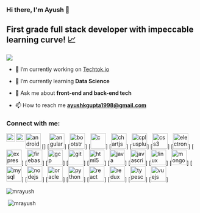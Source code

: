 ### Hi there, I'm Ayush 👋
## First grade full stack developer with impeccable learning curve! 📈

![](https://komarev.com/ghpvc/?username=MrAyush&style=flat-square)

- 🔭 I’m currently working on [Techtok.io](https://tecktok.io/)

- 🌱 I’m currently learning **Data Science**

- 💬 Ask me about **front-end and back-end tech**

- 📫 How to reach me **ayushkgupta1998@gmail.com**

### Connect with me:

[<img align="left" alt="MrAyush | LinkedIn" width="22px" src="https://cdn.jsdelivr.net/npm/simple-icons@v3/icons/linkedin.svg" />][linkedin]
[<img align="left" alt="MrAyush | Instagram" width="22px" src="https://cdn.jsdelivr.net/npm/simple-icons@v3/icons/instagram.svg" />][instagram]

[<img align="left" src="https://devicons.github.io/devicon/devicon.git/icons/android/android-original-wordmark.svg" alt="android" width="40" height="40"/>]
[<img src="https://devicons.github.io/devicon/devicon.git/icons/angularjs/angularjs-original.svg" alt="angularjs" width="40" height="40"/>] 
[<img src="https://devicons.github.io/devicon/devicon.git/icons/bootstrap/bootstrap-plain.svg" alt="bootstrap" width="40" height="40"/>]
[<img src="https://devicons.github.io/devicon/devicon.git/icons/c/c-original.svg" alt="c" width="40" height="40"/>] 
[<img src="https://www.chartjs.org/media/logo-title.svg" alt="chartjs" width="40" height="40"/>]
[<img src="https://devicons.github.io/devicon/devicon.git/icons/cplusplus/cplusplus-original.svg" alt="cplusplus" width="40" height="40"/>]
[<img src="https://devicons.github.io/devicon/devicon.git/icons/css3/css3-original-wordmark.svg" alt="css3" width="40" height="40"/>]
[<img src="https://devicons.github.io/devicon/devicon.git/icons/electron/electron-original.svg" alt="electron" width="40" height="40"/>]
[<img src="https://devicons.github.io/devicon/devicon.git/icons/express/express-original-wordmark.svg" alt="express" width="40" height="40"/>]
[<img src="https://www.vectorlogo.zone/logos/firebase/firebase-icon.svg" alt="firebase" width="40" height="40"/>]
[<img src="https://www.vectorlogo.zone/logos/google_cloud/google_cloud-icon.svg" alt="gcp" width="40" height="40"/>] 
[<img src="https://www.vectorlogo.zone/logos/git-scm/git-scm-icon.svg" alt="git" width="40" height="40"/>] 
[<img src="https://devicons.github.io/devicon/devicon.git/icons/html5/html5-original-wordmark.svg" alt="html5" width="40" height="40"/>]
[<img src="https://devicons.github.io/devicon/devicon.git/icons/java/java-original-wordmark.svg" alt="java" width="40" height="40"/>]
[<img src="https://devicons.github.io/devicon/devicon.git/icons/javascript/javascript-original.svg" alt="javascript" width="40" height="40"/>]
[<img src="https://devicons.github.io/devicon/devicon.git/icons/linux/linux-original.svg" alt="linux" width="40" height="40"/>]
[<img src="https://devicons.github.io/devicon/devicon.git/icons/mongodb/mongodb-original-wordmark.svg" alt="mongodb" width="40" height="40"/>]
[<img src="https://devicons.github.io/devicon/devicon.git/icons/mysql/mysql-original-wordmark.svg" alt="mysql" width="40" height="40"/>]
[<img src="https://devicons.github.io/devicon/devicon.git/icons/nodejs/nodejs-original-wordmark.svg" alt="nodejs" width="40" height="40"/>]
[<img src="https://devicons.github.io/devicon/devicon.git/icons/oracle/oracle-original.svg" alt="oracle" width="40" height="40"/>]
[<img src="https://devicons.github.io/devicon/devicon.git/icons/python/python-original.svg" alt="python" width="40" height="40"/>]
[<img src="https://devicons.github.io/devicon/devicon.git/icons/react/react-original-wordmark.svg" alt="react" width="40" height="40"/>]
[<img src="https://devicons.github.io/devicon/devicon.git/icons/redux/redux-original.svg" alt="redux" width="40" height="40"/>]
[<img src="https://devicons.github.io/devicon/devicon.git/icons/typescript/typescript-original.svg" alt="typescript" width="40" height="40"/>]
[<img src="https://devicons.github.io/devicon/devicon.git/icons/vuejs/vuejs-original-wordmark.svg" alt="vuejs" width="40" height="40"/>]

![mrayush](https://github-readme-stats.vercel.app/api/top-langs/?username=mrayush&layout=compact&hide=html)

 ![mrayush](https://github-readme-stats.vercel.app/api?username=mrayush&show_icons=true)

[instagram]: https://instagram.com/codeSTACKr
[linkedin]: https://www.instagram.com/1mr.ayushgupta
 
